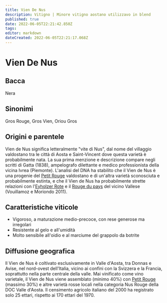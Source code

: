 ```yaml
---
title: Vien De Nus
description: Vitigno | Minore vitigno aostano utilizzavo in blend
published: true
date: 2022-06-05T22:21:42.850Z
tags: 
editor: markdown
dateCreated: 2022-06-05T22:21:17.068Z
---
```


# Vien De Nus

## Bacca
Nera

## Sinonimi
Gros Rouge, Gros Vien, Oriou Gros


## Origini e parentele
Vien de Nus significa letteralmente "vite di Nus", dal nome del villaggio valdostano tra le città di Aosta e Saint-Vincent dove questa varietà è probabilmente nata. La sua prima menzione e descrizione compare negli scritti di Gatta (1838), ampelografo dilettante e medico professionista della vicina Ivrea (Piemonte). L'analisi del DNA ha stabilito che il Vien de Nus è una progenie del [Petit Rouge](/vitigni/Italia/petit-rouge) valdostano e di un'altra varietà sconosciuta e probabilmente estinta, e che il Vien de Nus ha probabilmente strette relazioni con l'[Eyholzer Rote](/vitigni/Svizzera/eyholzer-rote) e il [Rouge du pays](/vitigni/Italia/rouge-du-pays) del vicino Vallese (Vouillamoz e Moriondo 2011).

## Caratteristiche viticole

- Vigoroso, a maturazione medio-precoce, con rese generose ma irregolari
- Resistente al gelo e all'umidità
- Molto sensibile all'oidio e al marciume del grappolo da botrite

## Diffusione geografica

Il Vien de Nus è coltivato esclusivamente in Valle d'Aosta, tra Donnas e Avise, nel nord-ovest dell'Italia, vicino ai confini con la Svizzera e la Francia, soprattutto nella parte centrale della valle. Mai vinificato come vino varietale, il Vien de Nus viene assemblato (minimo 40%) con [Petit Rouge](/vitigni/Italia/petit-rouge)  (massimo 30%) e altre varietà rosse locali nella categoria Nus Rouge della DOC Valle d'Aosta. Il censimento agricolo italiano del 2000 ha registrato solo 25 ettari, rispetto ai 170 ettari del 1970.